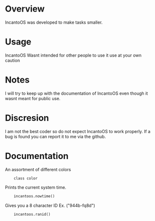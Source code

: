 # Overview
IncantoOS was developed to make tasks smaller.

# Usage
IncantoOS Wasnt intended for other people to use it use at your own caution

# Notes
I will try to keep up with the documentation of IncantoOS even though it wasnt meant for public use.

# Discresion
I am not the best coder so do not expect IncantoOS to work properly. If a bug is found you can report it to me via the github.

# Documentation

An assortment of different colors
```
    class color
```

Prints the current system time.
```py
    incantoos.nowtime()
```

Gives you a 8 character ID Ex. ("944b-fq8d")
```py
    incantoos.ranid()
```

